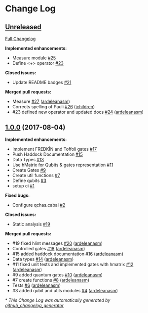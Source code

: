 # Change Log

## [Unreleased](https://github.com/ardeleanasm/qchas/tree/HEAD)

[Full Changelog](https://github.com/ardeleanasm/qchas/compare/1.0.0...HEAD)

**Implemented enhancements:**

- Measure module [\#25](https://github.com/ardeleanasm/qchas/issues/25)
- Define \<+\>  operator [\#23](https://github.com/ardeleanasm/qchas/issues/23)

**Closed issues:**

- Update README badges [\#21](https://github.com/ardeleanasm/qchas/issues/21)

**Merged pull requests:**

- Measure [\#27](https://github.com/ardeleanasm/qchas/pull/27) ([ardeleanasm](https://github.com/ardeleanasm))
- Corrects spelling of Pauli [\#26](https://github.com/ardeleanasm/qchas/pull/26) ([jchildren](https://github.com/jchildren))
- \#23 defined new operator and updated docs [\#24](https://github.com/ardeleanasm/qchas/pull/24) ([ardeleanasm](https://github.com/ardeleanasm))

## [1.0.0](https://github.com/ardeleanasm/qchas/tree/1.0.0) (2017-08-04)
**Implemented enhancements:**

- Implement FREDKİN and Toffoli gates [\#17](https://github.com/ardeleanasm/qchas/issues/17)
- Push Haddock Documentation [\#15](https://github.com/ardeleanasm/qchas/issues/15)
- Data Types [\#13](https://github.com/ardeleanasm/qchas/issues/13)
- Use hMatrix for Qubits & gates representation [\#11](https://github.com/ardeleanasm/qchas/issues/11)
- Create Gates [\#9](https://github.com/ardeleanasm/qchas/issues/9)
- Create util functions [\#7](https://github.com/ardeleanasm/qchas/issues/7)
- Define qubits [\#3](https://github.com/ardeleanasm/qchas/issues/3)
- setup ci [\#1](https://github.com/ardeleanasm/qchas/issues/1)

**Fixed bugs:**

- Configure qchas.cabal [\#2](https://github.com/ardeleanasm/qchas/issues/2)

**Closed issues:**

- Static analysis [\#19](https://github.com/ardeleanasm/qchas/issues/19)

**Merged pull requests:**

- \#19 fixed hlint messages [\#20](https://github.com/ardeleanasm/qchas/pull/20) ([ardeleanasm](https://github.com/ardeleanasm))
- Controlled gates [\#18](https://github.com/ardeleanasm/qchas/pull/18) ([ardeleanasm](https://github.com/ardeleanasm))
- \#15 added haddock documentation [\#16](https://github.com/ardeleanasm/qchas/pull/16) ([ardeleanasm](https://github.com/ardeleanasm))
- Data types [\#14](https://github.com/ardeleanasm/qchas/pull/14) ([ardeleanasm](https://github.com/ardeleanasm))
- \#11 fixed unit tests and implemented gates with hmatrix [\#12](https://github.com/ardeleanasm/qchas/pull/12) ([ardeleanasm](https://github.com/ardeleanasm))
- \#9 added quantum gates [\#10](https://github.com/ardeleanasm/qchas/pull/10) ([ardeleanasm](https://github.com/ardeleanasm))
- \#7 create functions [\#8](https://github.com/ardeleanasm/qchas/pull/8) ([ardeleanasm](https://github.com/ardeleanasm))
- Tests [\#6](https://github.com/ardeleanasm/qchas/pull/6) ([ardeleanasm](https://github.com/ardeleanasm))
- \#3 added qubit and utils modules [\#4](https://github.com/ardeleanasm/qchas/pull/4) ([ardeleanasm](https://github.com/ardeleanasm))



\* *This Change Log was automatically generated by [github_changelog_generator](https://github.com/skywinder/Github-Changelog-Generator)*